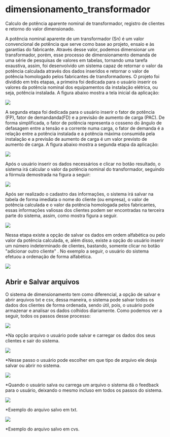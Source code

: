 # dimensionamento_transformador
Calculo de potência aparente nominal de transformador, registro de clientes e retorno do valor dimensionado.

A potência nominal aparente de um transformador (Sn) é um valor convencional de potência que serve como base ao projeto, ensaio e às garantias do fabricante. Através desse valor, podemos dimensionar um transformador, porém, esse processo de dimensionamento demanda de uma série de pesquisas de valores em tabelas, tornando uma tarefa exaustiva, assim, foi desenvolvido um sistema capaz de retornar o valor da potência calculada através dos dados inseridos e retornar o valor de potência homologado pelos fabricantes de transformadores. O projeto foi dividido em três etapas, a primeira foi dedicada para o usuário inserir os valores da potência nominal dos equipamentos da instalação elétrica, ou seja, potência instalada. A figura abaixo mostra a tela inicial da aplicação:

![](imagens/etapa1.png)

A segunda etapa foi dedicada para o usuário inserir o fator de potência (FP), fator de demandanda(FD) e a previsão de aumento de carga (PAC). De forma simplificada, o fator de potência representa o cosseno do ângulo de defasagem entre a tensão e a corrente numa carga, o fator de demanda é a relação entre a potência instalada e a potência máxima consumida pela instalação e a previsão de aumento de carga é um valor previsto de aumento de carga. A figura abaixo mostra a segunda etapa da aplicação:

![](imagens/etapa2.png)

Após o usuário inserir os dados necessários e clicar no botão resultado, o sistema irá calcular o valor da potência nominal do transformador, seguindo a fórmula demostrada na figura a seguir:

![](imagens/formula.png)

Após ser realizado o cadastro das informações, o sistema irá salvar na tabela de forma imediata o nome do cliente (ou empresa), o valor de potência calculada e o valor da potência homologada pelos fabricantes, essas informações valiosas dos clientes podem ser encontradas na terceira parte do sistema, assim, como mostra figura a seguir.

![](imagens/etapa3.png)

Nessa etapa existe a opção de salvar os dados em ordem alfabética ou pelo valor da potência calculada, e,  além disso, existe a opção do usuário inserir um número indeterminado de clientes, bastando, somente clicar no botão "adicionar outro cliente" . No exemplo a seguir, o usuário do sistema efetuou a ordenação de forma alfabética.

![](imagens/ordenar_nome.png)

## Abrir e Salvar arquivos

O sistema de dimensionamento tem como diferencial, a opção de salvar e abrir arquivos txt e csv, dessa maneira, o sistema pode salvar todos os dados dos clientes de forma ordenada, sendo útil, pois, o usuário pode armazenar e analisar os dados colhidos diariamente.
Como podemos ver a seguir, todos os passos desse processo:

![](imagens/arquivo.png)

*Na opção arquivo o usuário pode salvar e carregar os dados dos seus clientes e sair do sistema.

![](imagens/salvardados.png)

*Nesse passo o usuário pode escolher em que tipo de arquivo ele desja salvar ou abrir no sistema.

![](imagens/salvo.png)

*Quando o usuário salva ou carrega um arquivo o sistema dá o feedback para o usuário, deixando o mesmo incluso em todos os passos do sistema.

![](imagens/txt.png)

*Exemplo do arquivo salvo em txt.

![](imagens/csv.png)

*Exemplo do arquivo salvo em cvs.
